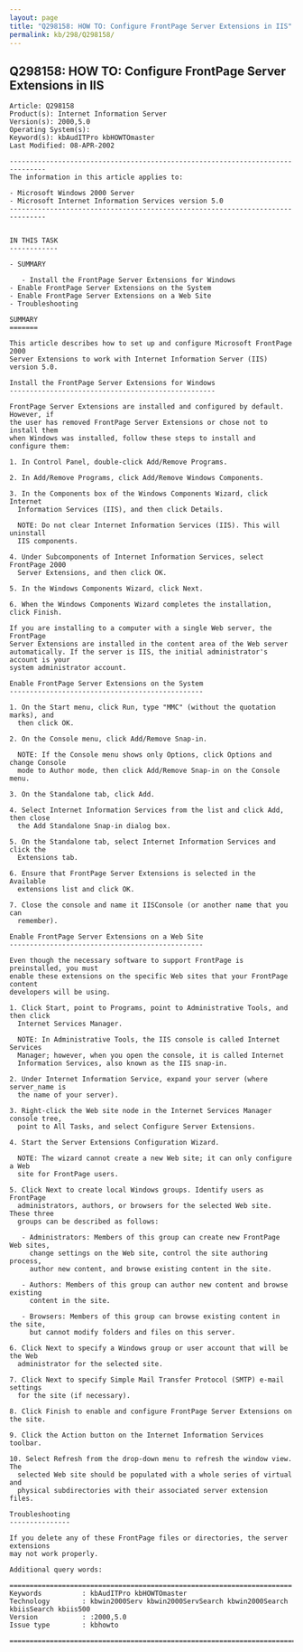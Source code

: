 ```yaml
---
layout: page
title: "Q298158: HOW TO: Configure FrontPage Server Extensions in IIS"
permalink: kb/298/Q298158/
---
```


## Q298158: HOW TO: Configure FrontPage Server Extensions in IIS

	Article: Q298158
	Product(s): Internet Information Server
	Version(s): 2000,5.0
	Operating System(s): 
	Keyword(s): kbAudITPro kbHOWTOmaster
	Last Modified: 08-APR-2002
	
	-------------------------------------------------------------------------------
	The information in this article applies to:
	
	- Microsoft Windows 2000 Server 
	- Microsoft Internet Information Services version 5.0 
	-------------------------------------------------------------------------------
	
	
	IN THIS TASK
	------------
	
	- SUMMARY
	
	   - Install the FrontPage Server Extensions for Windows
	- Enable FrontPage Server Extensions on the System
	- Enable FrontPage Server Extensions on a Web Site
	- Troubleshooting
	
	SUMMARY
	=======
	
	This article describes how to set up and configure Microsoft FrontPage 2000
	Server Extensions to work with Internet Information Server (IIS) version 5.0.
	
	Install the FrontPage Server Extensions for Windows
	---------------------------------------------------
	
	FrontPage Server Extensions are installed and configured by default. However, if
	the user has removed FrontPage Server Extensions or chose not to install them
	when Windows was installed, follow these steps to install and configure them:
	
	1. In Control Panel, double-click Add/Remove Programs.
	
	2. In Add/Remove Programs, click Add/Remove Windows Components.
	
	3. In the Components box of the Windows Components Wizard, click Internet
	  Information Services (IIS), and then click Details.
	
	  NOTE: Do not clear Internet Information Services (IIS). This will uninstall
	  IIS components.
	
	4. Under Subcomponents of Internet Information Services, select FrontPage 2000
	  Server Extensions, and then click OK.
	
	5. In the Windows Components Wizard, click Next.
	
	6. When the Windows Components Wizard completes the installation, click Finish.
	
	If you are installing to a computer with a single Web server, the FrontPage
	Server Extensions are installed in the content area of the Web server
	automatically. If the server is IIS, the initial administrator's account is your
	system administrator account.
	
	Enable FrontPage Server Extensions on the System
	------------------------------------------------
	
	1. On the Start menu, click Run, type "MMC" (without the quotation marks), and
	  then click OK.
	
	2. On the Console menu, click Add/Remove Snap-in.
	
	  NOTE: If the Console menu shows only Options, click Options and change Console
	  mode to Author mode, then click Add/Remove Snap-in on the Console menu.
	
	3. On the Standalone tab, click Add.
	
	4. Select Internet Information Services from the list and click Add, then close
	  the Add Standalone Snap-in dialog box.
	
	5. On the Standalone tab, select Internet Information Services and click the
	  Extensions tab.
	
	6. Ensure that FrontPage Server Extensions is selected in the Available
	  extensions list and click OK.
	
	7. Close the console and name it IISConsole (or another name that you can
	  remember).
	
	Enable FrontPage Server Extensions on a Web Site
	------------------------------------------------
	
	Even though the necessary software to support FrontPage is preinstalled, you must
	enable these extensions on the specific Web sites that your FrontPage content
	developers will be using.
	
	1. Click Start, point to Programs, point to Administrative Tools, and then click
	  Internet Services Manager.
	
	  NOTE: In Administrative Tools, the IIS console is called Internet Services
	  Manager; however, when you open the console, it is called Internet
	  Information Services, also known as the IIS snap-in.
	
	2. Under Internet Information Service, expand your server (where server_name is
	  the name of your server).
	
	3. Right-click the Web site node in the Internet Services Manager console tree,
	  point to All Tasks, and select Configure Server Extensions.
	
	4. Start the Server Extensions Configuration Wizard.
	
	  NOTE: The wizard cannot create a new Web site; it can only configure a Web
	  site for FrontPage users.
	
	5. Click Next to create local Windows groups. Identify users as FrontPage
	  administrators, authors, or browsers for the selected Web site. These three
	  groups can be described as follows:
	
	   - Administrators: Members of this group can create new FrontPage Web sites,
	     change settings on the Web site, control the site authoring process,
	     author new content, and browse existing content in the site.
	
	   - Authors: Members of this group can author new content and browse existing
	     content in the site.
	
	   - Browsers: Members of this group can browse existing content in the site,
	     but cannot modify folders and files on this server.
	
	6. Click Next to specify a Windows group or user account that will be the Web
	  administrator for the selected site.
	
	7. Click Next to specify Simple Mail Transfer Protocol (SMTP) e-mail settings
	  for the site (if necessary).
	
	8. Click Finish to enable and configure FrontPage Server Extensions on the site.
	
	9. Click the Action button on the Internet Information Services toolbar.
	
	10. Select Refresh from the drop-down menu to refresh the window view. The
	  selected Web site should be populated with a whole series of virtual and
	  physical subdirectories with their associated server extension files.
	
	Troubleshooting
	---------------
	
	If you delete any of these FrontPage files or directories, the server extensions
	may not work properly.
	
	Additional query words:
	
	======================================================================
	Keywords          : kbAudITPro kbHOWTOmaster 
	Technology        : kbwin2000Serv kbwin2000ServSearch kbwin2000Search kbiisSearch kbiis500
	Version           : :2000,5.0
	Issue type        : kbhowto
	
	=============================================================================
	
